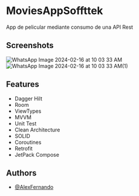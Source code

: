 
# MoviesAppSoffttek
App de pelicular mediante consumo de una API Rest

## Screenshots
![WhatsApp Image 2024-02-16 at 10 03 33 AM](https://github.com/AlexFernandoOsorio/MoviesAppSofttek/assets/18273057/89c4feb4-b5b5-4603-9ecc-0ef43c09f892)
![WhatsApp Image 2024-02-16 at 10 03 33 AM(1)](https://github.com/AlexFernandoOsorio/MoviesAppSofttek/assets/18273057/dea20818-a90a-43dd-bf75-c74450f09ae4)


## Features

- Dagger Hilt
- Room
- ViewTypes
- MVVM
- Unit Test
- Clean Architecture
- SOLID
- Coroutines
- Retrofit
- JetPack Compose


## Authors

- [@AlexFernando](https://github.com/AlexFernandoOsorio)

